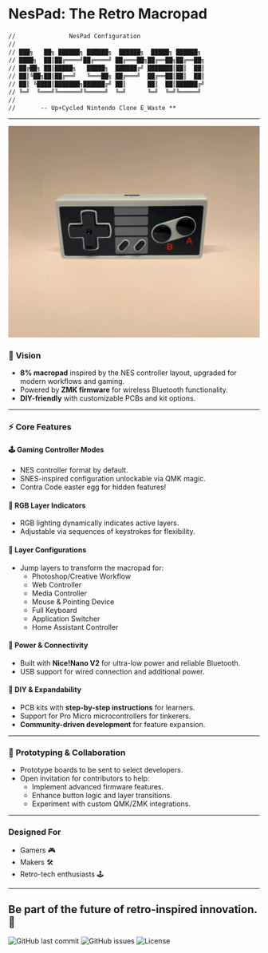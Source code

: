 # NesPad: The Retro Macropad




```
//               NesPad Configuration    
//              
// ███╗   ██╗ ██████╗ ██████╗  ██████╗  █████╗ ██████╗ 
// ████╗  ██║██╔════╝██╔════╝ ██╔═══██╗██╔══██╗██╔══██╗
// ██╔██╗ ██║█████╗   █████╗  ██████╔╝ ███████║██║  ██║
// ██║╚██╗██║██╔══╝   ╚═══██╗ ██╔═══╝  ██╔══██║██║  ██║
// ██║ ╚████║███████╗██████╔╝ ██║      ██║  ██║██████╔╝
// ╚═╝  ╚═══╝╚══════╝╚═════╝  ╚═╝      ╚═╝  ╚═╝╚═════╝
// 
//       -- Up+Cycled Nintendo Clone E_Waste **
```
---
![NesPad LED Animation](assets/led-fade-loop.gif)

### 🎨 **Vision**
- **8% macropad** inspired by the NES controller layout, upgraded for modern workflows and gaming.
- Powered by **ZMK firmware** for wireless Bluetooth functionality.
- **DIY-friendly** with customizable PCBs and kit options.

---

### ⚡ **Core Features**

#### 🕹️ Gaming Controller Modes
- NES controller format by default.
- SNES-inspired configuration unlockable via QMK magic.
- Contra Code easter egg for hidden features!

#### 🌈 RGB Layer Indicators
- RGB lighting dynamically indicates active layers.
- Adjustable via sequences of keystrokes for flexibility.

#### 🔄 Layer Configurations
- Jump layers to transform the macropad for:
  - Photoshop/Creative Workflow
  - Web Controller
  - Media Controller
  - Mouse & Pointing Device
  - Full Keyboard
  - Application Switcher
  - Home Assistant Controller

#### 🔋 Power & Connectivity
- Built with **Nice!Nano V2** for ultra-low power and reliable Bluetooth.
- USB support for wired connection and additional power.

#### 🔧 DIY & Expandability
- PCB kits with **step-by-step instructions** for learners.
- Support for Pro Micro microcontrollers for tinkerers.
- **Community-driven development** for feature expansion.

---

### 🌟 **Prototyping & Collaboration**
- Prototype boards to be sent to select developers.
- Open invitation for contributors to help:
  - Implement advanced firmware features.
  - Enhance button logic and layer transitions.
  - Experiment with custom QMK/ZMK integrations.

---

### Designed For
- Gamers 🎮
- Makers 🛠️
- Retro-tech enthusiasts 🕹️

---

Be part of the future of retro-inspired innovation. 🚀
---



![GitHub last commit](https://img.shields.io/github/last-commit/eboy79/zmk-config-NesPad)
![GitHub issues](https://img.shields.io/github/issues/eboy79/zmk-config-NesPad)
![License](https://img.shields.io/github/license/eboy79/zmk-config-NesPad)

